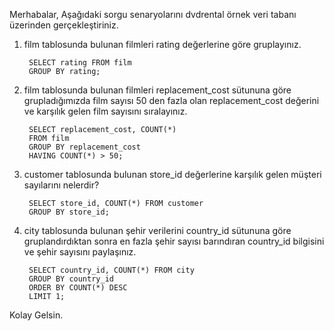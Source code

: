 Merhabalar,
Aşağıdaki sorgu senaryolarını dvdrental örnek veri tabanı üzerinden gerçekleştiriniz.

1. film tablosunda bulunan filmleri rating değerlerine göre gruplayınız.

        SELECT rating FROM film 
        GROUP BY rating;


2. film tablosunda bulunan filmleri replacement_cost sütununa göre grupladığımızda film sayısı 50 den fazla olan replacement_cost değerini ve karşılık gelen film sayısını sıralayınız.

        SELECT replacement_cost, COUNT(*) 
        FROM film 
        GROUP BY replacement_cost 
        HAVING COUNT(*) > 50;


3. customer tablosunda bulunan store_id değerlerine karşılık gelen müşteri sayılarını nelerdir? 

        SELECT store_id, COUNT(*) FROM customer 
        GROUP BY store_id;


4. city tablosunda bulunan şehir verilerini country_id sütununa göre gruplandırdıktan sonra en fazla şehir sayısı barındıran country_id bilgisini ve şehir sayısını paylaşınız.

        SELECT country_id, COUNT(*) FROM city 
        GROUP BY country_id 
        ORDER BY COUNT(*) DESC 
        LIMIT 1;



Kolay Gelsin.
